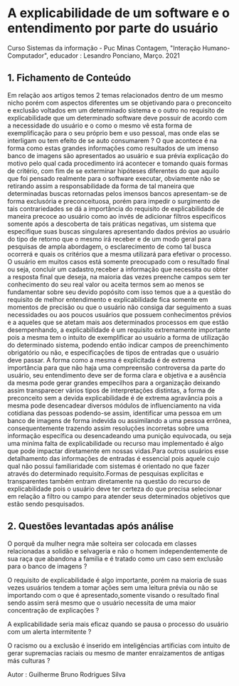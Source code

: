 # A explicabilidade de um software e o entendimento por parte do usuário 

Curso Sistemas da informação - Puc Minas Contagem, "Interação Humano-Computador", educador : Lesandro Ponciano, Março. 2021 

## 1. Fichamento de Conteúdo

Em relação aos artigos temos 2 temas relacionados dentro de um mesmo nicho porém com aspectos diferentes um se objetivando para o preconceito e exclusão voltados em um determinado sistema e o outro no requisito de explicabilidade que um determinado software deve possuir de acordo com a necessidade do usuário e o como o mesmo vê esta forma de exemplificação para o seu próprio bem e uso pessoal, mas onde elas se interligam ou tem efeito de se auto consumarem ? O que acontece é na forma como estas grandes informações como resultados de um imenso banco de imagens são apresentados ao usuário e sua prévia explicação do motivo pelo qual cada procedimento irá acontecer e tomando quais formas de critério, com fim de se exterminar hipóteses diferentes do que aquilo que foi pensado realmente para o software executar, obviamente não se retirando assim a responsabilidade da forma de tal maneira que determinadas buscas retornadas pelos imensos bancos apresentam-se de forma exclusória e preconceituosa, porém para impedir o surgimento de tais contrariedades se dá a importância do requisito de explicabilidade de maneira precoce ao usuário como ao invés de adicionar filtros especificos somente após a descoberta de tais práticas negativas, um sistema que especifique suas buscas singulares apresentando dados prévios ao usuário do tipo de retorno que o mesmo irá receber e de um modo geral para pesquisas de ampla abordagem, o esclarecimento de como tal busca ocorrerá e quais os critérios que a mesma utilizará para efetivar o processo. O usuário em muitos casos está somente preocupado com o resultado final ou seja, concluir um cadastro,receber a informação que necessita ou obter a resposta final que deseja, na maioria das vezes preenche campos sem ter conhecimento do seu real valor ou aceita termos sem ao menos se fundamentar sobre seu devido popósito com isso temos que a a questão do requisito de melhor entendimento e explicabilidade fica somente em momentos de precisão ou que o usuário não consiga dar seguimento a suas necessidades ou aos poucos usuários que possuem conhecimentos prévios e a aqueles que se atetam mais aos determinados processos em que estão desempenhando, a explicabilidade é um requisito extremamente importante pois a mesma tem o intuito de exemplificar ao usuário a forma de utilização do determinado sistema, podendo então indicar campos de preenchimento obrigatório ou não, e especificações de tipos de entradas que o usuário deve passar. A forma como a mesma é explicitada é de extrema importância para que não haja uma compreensão controversa da parte do usuário, seu entendimento deve ser de forma clara e objetiva e a ausência da mesma pode gerar grandes empecilhos para a organização deixando assim transparecer vários tipos de interpretações distintas, a forma de preconceito sem a devida explicabilidade é de extrema agravância
pois a mesma pode desencadear diversos módulos de influenciamento na vida cotidiana das pessoas podendo-se assim, identificar uma pessoa 
em um banco de imagens de forma indevida ou assimilando a uma pessoa errônea, consequentemente trazendo assim resoluções incorretas
sobre uma informação específica ou desencadeando uma punição equivocada, ou seja uma miníma falta de explicabilidade ou recurso mau implementado é algo que pode impactar diretamente
em nossas vidas.Para outros usuários esse detalhamento das informações de entradas é essencial pois aquele cujo qual não possui familiaridade com sistemas é orientado no que fazer através do determinado requisito.Formas de pesquisas explicitas e transparentes também entram diretamente na questão do recurso de explicabilidade pois o usuário deve ter certeza do que precisa selecionar em relação a filtro ou campo para atender seus determinados objetivos que estão sendo pesquisados.

## 2. Questões levantadas após análise

O porquê da mulher negra mãe solteira ser colocada em classes relacionadas a solidão e selvageria e não o homem independentemente de sua raça que abandona a familia e é tratado como um caso sem exclusão para o banco de imagens ?

O requisito de explicabilidade é algo importante, porém na maioria de suas vezes usuários tendem a tomar ações sem uma leitura prévia ou não se importando com o que é apresentado,somente visando o resultado final sendo assim será mesmo que o usuário necessita de uma maior concentração de explicações ?

A explicabilidade seria mais eficaz quando se pausa o processo do usuário com um alerta intermitente ?

O racismo ou a exclusão é inserido em inteligências artificias com intuito de gerar supremacias raciais ou mesmo de manter enraizamentos de antigas más culturas ?

Autor : Guilherme Bruno Rodrigues Silva


